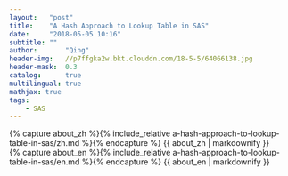 ```yaml
---
layout:   "post"
title:    "A Hash Approach to Lookup Table in SAS"
date:     "2018-05-05 10:16"
subtitle: ""
author:       "Qing"
header-img:   //p7ffgka2w.bkt.clouddn.com/18-5-5/64066138.jpg
header-mask:  0.3
catalog:      true
multilingual: true
mathjax: true
tags:
    - SAS
---
```



<!-- Chinese Version -->
<div class="zh post-container">
    {% capture about_zh %}{% include_relative a-hash-approach-to-lookup-table-in-sas/zh.md %}{% endcapture %}
    {{ about_zh | markdownify }}
</div>

<!-- English Version -->
<div class="en post-container">
    {% capture about_en %}{% include_relative a-hash-approach-to-lookup-table-in-sas/en.md %}{% endcapture %}
    {{ about_en | markdownify }}
</div>
